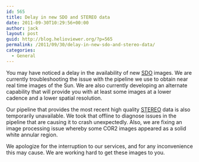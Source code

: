```yaml
---
id: 565
title: Delay in new SDO and STEREO data
date: 2011-09-30T10:29:56+00:00
author: jack
layout: post
guid: http://blog.helioviewer.org/?p=565
permalink: /2011/09/30/delay-in-new-sdo-and-stereo-data/
categories:
  - General
---
```

You may have noticed a delay in the availability of new [SDO](http://sdo.gsfc.nasa.gov) images. We are currently troubleshooting the issue with the pipeline we use to obtain near real time images of the Sun. We are also currently developing an alternate capability that will provide you with at least some images at a lower cadence and a lower spatial resolution.

Our pipeline that provides the most recent high quality [STEREO](http://stereo.gsfc.nasa.gov) data is also temporarily unavailable. We took that offline to diagnose issues in the pipeline that are causing it to crash unexpectedly. Also, we are fixing an image processing issue whereby some COR2 images appeared as a solid white annular region.

We apologize for the interruption to our services, and for any inconvenience this may cause. We are working hard to get these images to you.

